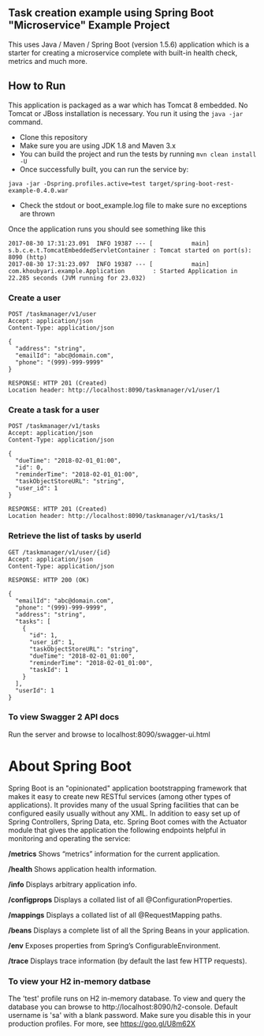 ## Task creation example using  Spring Boot "Microservice" Example Project

This uses Java / Maven / Spring Boot (version 1.5.6) application which is a starter for creating a microservice complete with built-in health check, metrics and much more.

## How to Run 

This application is packaged as a war which has Tomcat 8 embedded. No Tomcat or JBoss installation is necessary. You run it using the ```java -jar``` command.

* Clone this repository 
* Make sure you are using JDK 1.8 and Maven 3.x
* You can build the project and run the tests by running ```mvn clean install -U```
* Once successfully built, you can run the service by:
```
java -jar -Dspring.profiles.active=test target/spring-boot-rest-example-0.4.0.war
```
* Check the stdout or boot_example.log file to make sure no exceptions are thrown

Once the application runs you should see something like this

```
2017-08-30 17:31:23.091  INFO 19387 --- [           main] s.b.c.e.t.TomcatEmbeddedServletContainer : Tomcat started on port(s): 8090 (http)
2017-08-30 17:31:23.097  INFO 19387 --- [           main] com.khoubyari.example.Application        : Started Application in 22.285 seconds (JVM running for 23.032)
```

### Create a user

```
POST /taskmanager/v1/user
Accept: application/json
Content-Type: application/json

{
  "address": "string",
  "emailId": "abc@domain.com",
  "phone": "(999)-999-9999"
}

RESPONSE: HTTP 201 (Created)
Location header: http://localhost:8090/taskmanager/v1/user/1
```

### Create a task for a user

```
POST /taskmanager/v1/tasks
Accept: application/json
Content-Type: application/json

{
  "dueTime": "2018-02-01_01:00",
  "id": 0,
  "reminderTime": "2018-02-01_01:00",
  "taskObjectStoreURL": "string",
  "user_id": 1
}

RESPONSE: HTTP 201 (Created)
Location header: http://localhost:8090/taskmanager/v1/tasks/1
```

### Retrieve the list of tasks by userId

```
GET /taskmanager/v1/user/{id}
Accept: application/json
Content-Type: application/json

RESPONSE: HTTP 200 (OK)

{
  "emailId": "abc@domain.com",
  "phone": "(999)-999-9999",
  "address": "string",
  "tasks": [
    {
      "id": 1,
      "user_id": 1,
      "taskObjectStoreURL": "string",
      "dueTime": "2018-02-01_01:00",
      "reminderTime": "2018-02-01_01:00",
      "taskId": 1
    }
  ],
  "userId": 1
}

```


### To view Swagger 2 API docs

Run the server and browse to localhost:8090/swagger-ui.html

# About Spring Boot

Spring Boot is an "opinionated" application bootstrapping framework that makes it easy to create new RESTful services (among other types of applications). It provides many of the usual Spring facilities that can be configured easily usually without any XML. In addition to easy set up of Spring Controllers, Spring Data, etc. Spring Boot comes with the Actuator module that gives the application the following endpoints helpful in monitoring and operating the service:

**/metrics** Shows “metrics” information for the current application.

**/health** Shows application health information.

**/info** Displays arbitrary application info.

**/configprops** Displays a collated list of all @ConfigurationProperties.

**/mappings** Displays a collated list of all @RequestMapping paths.

**/beans** Displays a complete list of all the Spring Beans in your application.

**/env** Exposes properties from Spring’s ConfigurableEnvironment.

**/trace** Displays trace information (by default the last few HTTP requests).

### To view your H2 in-memory datbase

The 'test' profile runs on H2 in-memory database. To view and query the database you can browse to http://localhost:8090/h2-console. Default username is 'sa' with a blank password. Make sure you disable this in your production profiles. For more, see https://goo.gl/U8m62X
